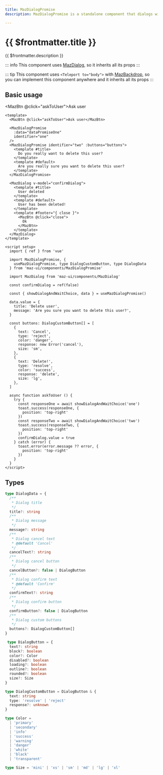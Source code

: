 ```yaml
---
title: MazDialogPromise
description: MazDialogPromise is a standalone component that dialogs with the user to show important information and propose confirmation. You should wait for this response with await.

---
```


# {{ $frontmatter.title }}

{{ $frontmatter.description }}

<!--@include: ./../.vitepress/mixins/getting-started.md-->

::: info
This component uses [MazDialog](./maz-dialog.md), so it inherits all its props
:::

::: tip
This component uses `<Teleport to="body">` with [MazBackdrop](./maz-backdrop.md), so you can implement this component anywhere and it inherits all its props
:::

## Basic usage

<MazBtn @click="askToUser">Ask user</MazBtn>

<MazDialogPromise identifier="one" />

<MazDialogPromise identifier="two" :buttons="buttons">
  <template #title>
    Do you really want to delete this user?
  </template>
  <template #default>
    Are you really sure you want to delete this user?
  </template>
</MazDialogPromise>

<MazDialog v-model="confirmDialog">
  <template #title>
    User deleted
  </template>
  <template #default>
    User has been deleted!
  </template>
  <template #footer="{ close }">
    <MazBtn @click="close">
      Ok
    </MazBtn>
  </template>
</MazDialog>

```vue
<template>
  <MazBtn @click="askToUser">Ask user</MazBtn>

  <MazDialogPromise
    :data="dataPromiseOne"
    identifier="one"
  />
  <MazDialogPromise identifier="two" :buttons="buttons">
    <template #title>
      Do you really want to delete this user?
    </template>
    <template #default>
      Are you really sure you want to delete this user?
    </template>
  </MazDialogPromise>

  <MazDialog v-model="confirmDialog">
    <template #title>
      User deleted
    </template>
    <template #default>
      User has been deleted!
    </template>
    <template #footer="{ close }">
      <MazBtn @click="close">
        Ok
      </MazBtn>
    </template>
  </MazDialog>
</template>

<script setup>
  import { ref } from 'vue'

  import MazDialogPromise, {
    useMazDialogPromise, type DialogCustomButton, type DialogData
  } from 'maz-ui/components/MazDialogPromise'

  import MazDialog from 'maz-ui/components/MazDialog'

  const confirmDialog = ref(false)

  const { showDialogAndWaitChoice, data } = useMazDialogPromise()

  data.value = {
    title: 'Delete user',
    message: 'Are you sure you want to delete this user?',
  }

  const buttons: DialogCustomButton[] = [
    {
      text: 'Cancel',
      type: 'reject',
      color: 'danger',
      response: new Error('cancel'),
      size: 'sm',
    },
    {
      text: 'Delete!',
      type: 'resolve',
      color: 'success',
      response: 'delete',
      size: 'lg',
    },
  ]

  async function askToUser () {
    try {
      const responseOne = await showDialogAndWaitChoice('one')
      toast.success(responseOne, {
        position: 'top-right'
      })
      const responseTwo = await showDialogAndWaitChoice('two')
      toast.success(responseTwo, {
        position: 'top-right'
      })
      confirmDialog.value = true
    } catch (error) {
      toast.error(error.message ?? error, {
        position: 'top-right'
      })
    }
  }
</script>
```

## Types

```ts
type DialogData = {
  /**
   * Dialog title
   */
  title?: string
  /**
   * Dialog message
   */
  message?: string
  /**
   * Dialog cancel text
   * @default 'Cancel'
   */
  cancelText?: string
  /**
   * Dialog cancel button
   */
  cancelButton?: false | DialogButton
  /**
   * Dialog confirm text
   * @default 'Confirm'
   */
  confirmText?: string
  /**
   * Dialog confirm button
   */
  confirmButton?: false | DialogButton
  /**
   * Dialog custom buttons
   */
  buttons?: DialogCustomButton[]
}

 type DialogButton = {
  text?: string
  block?: boolean
  color?: Color
  disabled?: boolean
  loading?: boolean
  outline?: boolean
  rounded?: boolean
  size?: Size
}

type DialogCustomButton = DialogButton & {
  text: string
  type: 'resolve' | 'reject'
  response?: unknown
}

type Color =
  | 'primary'
  | 'secondary'
  | 'info'
  | 'success'
  | 'warning'
  | 'danger'
  | 'white'
  | 'black'
  | 'transparent'

type Size = 'mini' | 'xs' | 'sm' | 'md' | 'lg' | 'xl'
```

<!--@include: ./../.vitepress/generated-docs/maz-dialog-promise.doc.md-->

<script setup lang="ts">
  import { ref } from 'vue'
  import { type DialogData, type DialogCustomButton, useToast } from 'maz-ui'
  import MazDialogPromise, {
    useMazDialogPromise
  } from 'maz-ui/src/components/MazDialogPromise.vue'

  const { showDialogAndWaitChoice, data } = useMazDialogPromise()
  const confirmDialog = ref(false)
  const toast = useToast()

  async function askToUser () {
    try {
      const responseOne = await showDialogAndWaitChoice('one')
      toast.success(responseOne, {
        position: 'top-right'
      })
      const responseTwo = await showDialogAndWaitChoice('two')
      toast.success(responseTwo, {
        position: 'top-right'
      })
      confirmDialog.value = true
    } catch (error) {
      toast.error(error.message, {
        position: 'top-right'
      })
    }
  }

  data.value = {
    title: 'Delete user',
    message: 'Are you sure you want to delete this user?',
  }

  const buttons: DialogCustomButton[] = [
    {
      text: 'Cancel',
      type: 'reject',
      color: 'danger',
      response: new Error('cancel'),
      size: 'sm',
    },
    {
      text: 'Delete!',
      type: 'resolve',
      color: 'success',
      response: 'delete',
      size: 'lg',
    },
  ]
</script>
